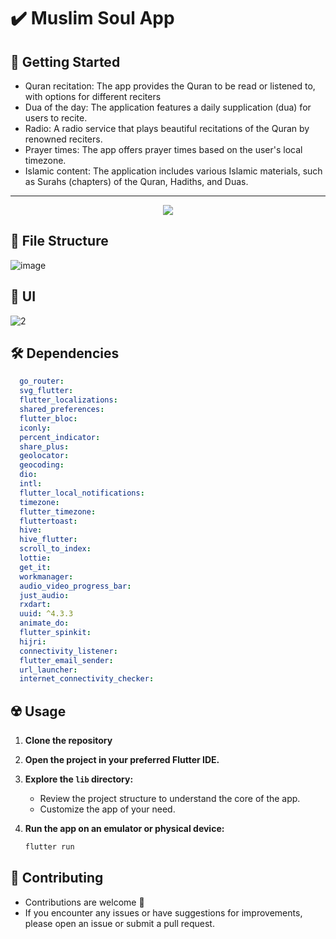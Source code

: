 # ✔️ Muslim Soul App



## 🚀 Getting Started

- Quran recitation: The app provides the Quran to be read or listened to, with options for different reciters
- Dua of the day: The application features a daily supplication (dua) for users to recite.
- Radio: A radio service that plays beautiful recitations of the Quran by renowned reciters.
- Prayer times: The app offers prayer times based on the user's local timezone.
- Islamic content: The application includes various Islamic materials, such as Surahs (chapters) of the Quran, Hadiths, and Duas.

<hr>
<p align= "center">
     <img  src="https://github.com/ibrahim-59/muslim_soul/assets/116106936/f67d5c0f-9930-4d66-b40b-97ab44d9dbf0">


## 📁 File Structure

![image](https://github.com/AmmarAgeeza/Up-To-Do-App/assets/72443818/6bf5b32f-abb6-4a88-b96c-e67133dc7618)

## 📱 UI

![2](https://github.com/ibrahim-59/muslim_soul/assets/116106936/3272dfd9-59b3-44f6-97da-c3a579824d34)


## 🛠 Dependencies

```pubspec.yaml
  go_router: 
  svg_flutter: 
  flutter_localizations:
  shared_preferences: 
  flutter_bloc: 
  iconly: 
  percent_indicator: 
  share_plus: 
  geolocator: 
  geocoding: 
  dio: 
  intl: 
  flutter_local_notifications: 
  timezone:
  flutter_timezone: 
  fluttertoast:
  hive:
  hive_flutter:
  scroll_to_index: 
  lottie: 
  get_it: 
  workmanager: 
  audio_video_progress_bar: 
  just_audio: 
  rxdart: 
  uuid: ^4.3.3
  animate_do:  
  flutter_spinkit: 
  hijri: 
  connectivity_listener: 
  flutter_email_sender: 
  url_launcher: 
  internet_connectivity_checker: 
```

## ☢️ Usage

1. **Clone the repository**

2. **Open the project in your preferred Flutter IDE.**

3. **Explore the `lib` directory:**

    - Review the project structure to understand the core of the app.
    - Customize the app of your need.

4. **Run the app on an emulator or physical device:**

    ```bash
    flutter run
    ```

## 🚨 Contributing

- Contributions are welcome 💜
- If you encounter any issues or have suggestions for improvements, please open an issue or submit a pull request.

